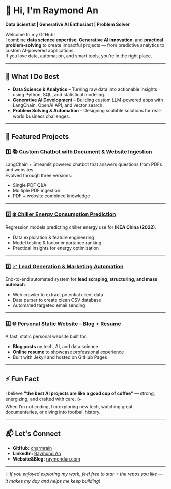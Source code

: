 # 👋 Hi, I'm Raymond An

**Data Scientist | Generative AI Enthusiast | Problem Solver**

Welcome to my GitHub!  
I combine **data science expertise**, **Generative AI innovation**, and **practical problem-solving** to create impactful projects — from predictive analytics to custom AI-powered applications.  
If you love data, automation, and smart tools, you’re in the right place.

---

## 🧠 What I Do Best
- **Data Science & Analytics** – Turning raw data into actionable insights using Python, SQL, and statistical modeling.
- **Generative AI Development** – Building custom LLM-powered apps with LangChain, OpenAI API, and vector search.
- **Problem Solving & Automation** – Designing scalable solutions for real-world business challenges.

---

## 📌 Featured Projects

### 1️⃣ [📚 Custom Chatbot with Document & Website Ingestion](https://github.com/charmrain/pdf-web-qa-bot)
LangChain + Streamlit powered chatbot that answers questions from PDFs and websites.  
Evolved through three versions:
- Single PDF Q&A
- Multiple PDF ingestion
- PDF + website combined knowledge

---

### 2️⃣ [❄️ Chiller Energy Consumption Prediction](https://github.com/charmrain/chiller-energy-prediction)
Regression models predicting chiller energy use for **IKEA China (2022)**.  
- Data exploration & feature engineering
- Model testing & factor importance ranking
- Practical insights for energy optimization

---

### 3️⃣ [📈 Lead Generation & Marketing Automation](https://github.com/charmrain/leadgen-marketing-automation)
End-to-end automated system for **lead scraping, structuring, and mass outreach**.  
- Web crawler to extract potential client data  
- Data parser to create clean CSV database  
- Automated targeted email sending

---

### 4️⃣ [🌐 Personal Static Website – Blog + Resume](https://github.com/charmrain/personal-site)
A fast, static personal website built for:
- **Blog posts** on tech, AI, and data science
- **Online resume** to showcase professional experience
- Built with Jekyll and hosted on GitHub Pages

---

## ⚡ Fun Fact
I believe **"the best AI projects are like a good cup of coffee"** — strong, energizing, and crafted with care. ☕  
When I’m not coding, I’m exploring new tech, watching great documentaries, or diving into football history.

---

## 📬 Let's Connect
- **GitHub:** [charmrain](https://github.com/charmrain)
- **LinkedIn:** [Raymond An](https://www.linkedin.com/in/raymond-an-923608197/)
- **Website&Blog:** [raymondan.com](https://raymondan.com)

---

💡 *If you enjoyed exploring my work, feel free to star ⭐ the repos you like — it makes my day and helps me keep building!*
